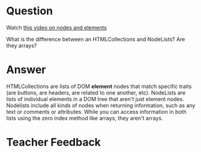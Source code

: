 # Question
Watch [this video on nodes and elements](https://www.youtube.com/watch?v=rhvec8cXLlo)

What is the difference between an HTMLCollections and NodeLists? Are they arrays?

# Answer
HTMLCollections are lists of DOM **element** nodes that match specific traits (are buttons, are headers, are related to one another, etc). NodeLists are lists of individual elements in a DOM tree that aren't just element nodes. Nodelists include all kinds of nodes when returning information, such as any text or comments or attributes. While you can access information in both lists using the zero index method like arrays, they aren't arrays.

# Teacher Feedback